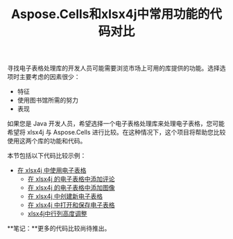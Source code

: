﻿---
title: Aspose.Cells和xlsx4j中常用功能的代码对比
type: docs
weight: 10
url: /zh/java/code-comparison-for-common-features-in-aspose-cells-and-xlsx4j/
---
寻找电子表格处理库的开发人员可能需要浏览市场上可用的库提供的功能。选择选项时主要考虑的因素很少：

- 特征
- 使用图书馆所需的努力
- 表现

如果您是 Java 开发人员，希望选择一个电子表格处理库来处理电子表格，您可能希望将 xlsx4j 与 Aspose.Cells 进行比较。在这种情况下，这个项目将帮助您比较使用这两个库的功能和代码。

本节包括以下代码比较示例：

- [在 xlsx4j 中使用电子表格](/cells/zh/java/working-with-spreadsheet-in-xlsx4j/)
  - [在 xlsx4j 的电子表格中添加评论](/cells/zh/java/add-comments-in-spreadsheet-in-xlsx4j/)
  - [在 xlsx4j 的电子表格中添加图像](/cells/zh/java/add-images-in-spreadsheet-in-xlsx4j/)
  - [在 xlsx4j 中创建新电子表格](/cells/zh/java/create-new-spreadsheet-in-xlsx4j/)
  - [在 xlsx4j 中打开和保存电子表格](/cells/zh/java/open-and-save-spreadsheet-in-xlsx4j/)
  - [xlsx4j中行列高度调整](/cells/zh/java/row-column-height-adjustment-in-xlsx4j/)

**笔记：**更多的代码比较尚待推出。
